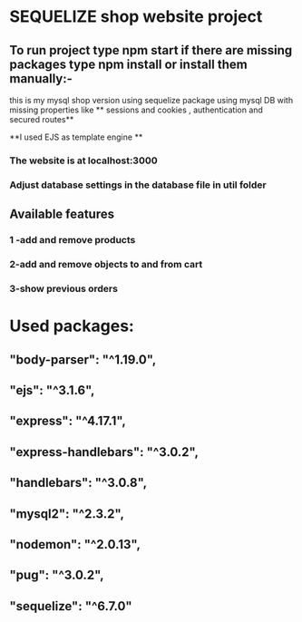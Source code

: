 # SEQUELIZE shop website project
## To run project type npm start if there are missing packages type npm install or install them manually:-
this is my mysql shop version using sequelize package using mysql DB with missing properties like ** sessions and cookies , authentication and secured routes**

**I used EJS as template engine **
### The website is at localhost:3000
### Adjust database settings in the database file in util folder

## Available features
### 1 -add and remove products
### 2-add and remove objects to and from cart
### 3-show previous orders 

# Used packages:
##   "body-parser": "^1.19.0",
##    "ejs": "^3.1.6",
##    "express": "^4.17.1",
##    "express-handlebars": "^3.0.2",
##    "handlebars": "^3.0.8",
##    "mysql2": "^2.3.2",
##    "nodemon": "^2.0.13",
##    "pug": "^3.0.2",
##    "sequelize": "^6.7.0"
